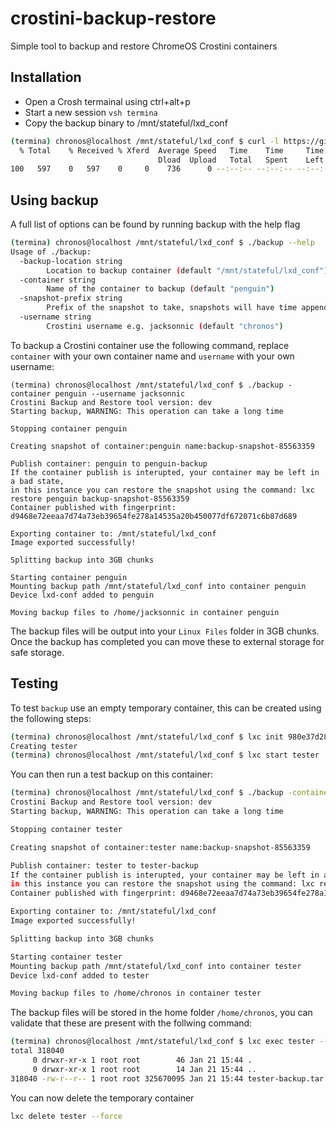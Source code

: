 # crostini-backup-restore
Simple tool to backup and restore ChromeOS Crostini containers

## Installation
* Open a Crosh termainal using ctrl+alt+p
* Start a new session `vsh termina`
* Copy the backup binary to /mnt/stateful/lxd_conf
```bash
(termina) chronos@localhost /mnt/stateful/lxd_conf $ curl -l https://github.com/nicholasjackson/crostini-backup-restore/releases/download/v0.0.1/backup -o /mnt/stateful/lxd_conf/backup
  % Total    % Received % Xferd  Average Speed   Time    Time     Time  Current
                                 Dload  Upload   Total   Spent    Left  Speed
100   597    0   597    0     0    736      0 --:--:-- --:--:-- --:--:--   790
```

## Using backup
A full list of options can be found by running backup with the help flag
```bash
(termina) chronos@localhost /mnt/stateful/lxd_conf $ ./backup --help
Usage of ./backup:
  -backup-location string
        Location to backup container (default "/mnt/stateful/lxd_conf")
  -container string
        Name of the container to backup (default "penguin")
  -snapshot-prefix string
        Prefix of the snapshot to take, snapshots will have time appended to them (default "backup-snapshot")
  -username string
        Crostini username e.g. jacksonnic (default "chronos")
```

To backup a Crostini container use the following command, replace `container` with your own container name and `username` with your own username:

```
(termina) chronos@localhost /mnt/stateful/lxd_conf $ ./backup -container penguin --username jacksonnic
Crostini Backup and Restore tool version: dev
Starting backup, WARNING: This operation can take a long time

Stopping container penguin

Creating snapshot of container:penguin name:backup-snapshot-85563359

Publish container: penguin to penguin-backup
If the container publish is interupted, your container may be left in a bad state,
in this instance you can restore the snapshot using the command: lxc restore penguin backup-snapshot-85563359
Container published with fingerprint: d9468e72eeaa7d74a73eb39654fe278a14535a20b450077df672071c6b87d689

Exporting container to: /mnt/stateful/lxd_conf
Image exported successfully!           

Splitting backup into 3GB chunks

Starting container penguin
Mounting backup path /mnt/stateful/lxd_conf into container penguin
Device lxd-conf added to penguin

Moving backup files to /home/jacksonnic in container penguin
```

The backup files will be output into your `Linux Files` folder in 3GB chunks.  Once the backup has completed you can move these to external storage for safe storage.

## Testing
To test `backup` use an empty temporary container, this can be created using the following steps:

```bash
(termina) chronos@localhost /mnt/stateful/lxd_conf $ lxc init 980e37d286ad tester
Creating tester
(termina) chronos@localhost /mnt/stateful/lxd_conf $ lxc start tester
```

You can then run a test backup on this container:
```bash
(termina) chronos@localhost /mnt/stateful/lxd_conf $ ./backup -container tester
Crostini Backup and Restore tool version: dev
Starting backup, WARNING: This operation can take a long time

Stopping container tester

Creating snapshot of container:tester name:backup-snapshot-85563359

Publish container: tester to tester-backup
If the container publish is interupted, your container may be left in a bad state,
in this instance you can restore the snapshot using the command: lxc restore tester backup-snapshot-85563359
Container published with fingerprint: d9468e72eeaa7d74a73eb39654fe278a14535a20b450077df672071c6b87d689

Exporting container to: /mnt/stateful/lxd_conf
Image exported successfully!           

Splitting backup into 3GB chunks

Starting container tester
Mounting backup path /mnt/stateful/lxd_conf into container tester
Device lxd-conf added to tester

Moving backup files to /home/chronos in container tester
```

The backup files will be stored in the home folder `/home/chronos`, you can validate that these are present with the follwing command:

```bash
(termina) chronos@localhost /mnt/stateful/lxd_conf $ lxc exec tester -- ls -las /home/chronos
total 318040
     0 drwxr-xr-x 1 root root        46 Jan 21 15:44 .
     0 drwxr-xr-x 1 root root        14 Jan 21 15:44 ..
318040 -rw-r--r-- 1 root root 325670095 Jan 21 15:44 tester-backup.tar.gz.aa
```

You can now delete the temporary container

```bash
lxc delete tester --force
```
